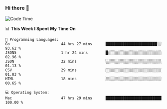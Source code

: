 ### Hi there 👋

<!--
**CrazyCollin/crazycollin** is a ✨ _special_ ✨ repository because its `README.md` (this file) appears on your GitHub profile.

Here are some ideas to get you started:

- 🔭 I’m currently working on ...
- 🌱 I’m currently learning ...
- 👯 I’m looking to collaborate on ...
- 🤔 I’m looking for help with ...
- 💬 Ask me about ...
- 📫 How to reach me: ...
- 😄 Pronouns: ...
- ⚡ Fun fact: ...
-->

<!--START_SECTION:waka-->
![Code Time](http://img.shields.io/badge/Code%20Time-4%2C872%20hrs%2020%20mins-blue)

📊 **This Week I Spent My Time On** 

```text
💬 Programming Languages: 
Go                       44 hrs 27 mins      ███████████████████████░░   93.62 % 
JSON5                    1 hr 24 mins        █░░░░░░░░░░░░░░░░░░░░░░░░   02.96 % 
JSON                     32 mins             ░░░░░░░░░░░░░░░░░░░░░░░░░   01.13 % 
CSV                      29 mins             ░░░░░░░░░░░░░░░░░░░░░░░░░   01.03 % 
HTML                     18 mins             ░░░░░░░░░░░░░░░░░░░░░░░░░   00.65 % 

💻 Operating System: 
Mac                      47 hrs 29 mins      █████████████████████████   100.00 % 
```


<!--END_SECTION:waka-->
